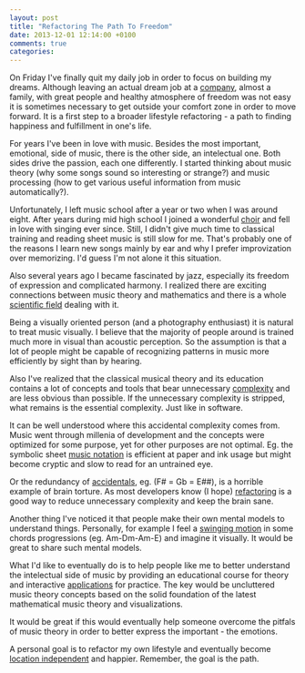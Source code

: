 ```yaml
---
layout: post
title: "Refactoring The Path To Freedom"
date: 2013-12-01 12:14:00 +0100
comments: true
categories: 
---
```

On Friday I've finally quit my daily job in order to focus on building my dreams. Although leaving an actual dream job at a <a href="http://etnetera.cz">company</a>, almost a family, with great people and healthy atmosphere of freedom was not easy it is sometimes necessary to get outside your comfort zone in order to move forward. It is a first step to a broader lifestyle refactoring - a path to finding happiness and fulfillment in one's life.

<!--more-->

For years I've been in love with music. Besides the most important, emotional, side of music, there is the other side, an intelectual one. Both sides drive the passion, each one differently. I started thinking about music theory (why some songs sound so interesting or strange?) and music processing (how to get various useful information from music automatically?).

Unfortunately, I left music school after a year or two when I was around eight. After years during mid high school I joined a wonderful <a href="http://corale.cz/">choir</a> and fell in love with singing ever since. Still, I didn't give much time to classical training and reading sheet music is still slow for me. That's probably one of the reasons I learn new songs mainly by ear and why I prefer improvization over memorizing. I'd guess I'm not alone it this situation.

Also several years ago I became fascinated by jazz, especially its freedom of expression and complicated harmony. I realized there are exciting connections between music theory and mathematics and there is a whole <a href="http://en.wikipedia.org/wiki/Set_theory_(music)">scientific field</a> dealing with it.

Being a visually oriented person (and a photography enthusiast) it is natural to treat music visually. I believe that the majority of people around is trained much more in visual than acoustic perception. So the assumption is that a lot of people might be capable of recognizing patterns in music more efficiently by sight than by hearing.

Also I've realized that the classical musical theory and its education contains a lot of concepts and tools that bear unnecessary <a href="http://en.wikipedia.org/wiki/Accidental_complexity">complexity</a> and are less obvious than possible. If the unnecessary complexity is stripped, what remains is the essential complexity. Just like in software.

It can be well understood where this accidental complexity comes from. Music went through millenia of development and the concepts were optimized for some purpose, yet for other purposes are not optimal. Eg. the symbolic sheet <a href="http://en.wikipedia.org/wiki/Musical_notation">music notation</a> is efficient at paper and ink usage but might become cryptic and slow to read for an untrained eye.

Or the redundancy of <a href="http://en.wikipedia.org/wiki/Accidental_(music)">accidentals</a>, eg. (F# = Gb = E##), is a horrible example of brain torture. As most developers know (I hope) <a href="http://en.wikipedia.org/wiki/Code_refactoring">refactoring</a> is a good way to reduce unnecessary complexity and keep the brain sane.

Another thing I've noticed it that people make their own mental models to understand things. Personally, for example I feel a <a href="/blog/2013/scale-based-pitch-class-circle">swinging motion</a> in some chords progressions (eg. Am-Dm-Am-E) and imagine it visually. It would be great to share such mental models.

What I'd like to eventually do is to help people like me to better understand the intelectual side of music by providing an educational course for theory and interactive <a href="http://harmoneye.com/">applications</a> for practice. The key would be uncluttered music theory concepts based on the solid foundation of the latest mathematical music theory and visualizations.

It would be great if this would eventually help someone overcome the pitfals of music theory in order to better express the important - the emotions.

A personal goal is to refactor my own lifestyle and eventually become <a href="http://en.wikipedia.org/wiki/Location_independence">location independent</a> and happier. Remember, the goal is the path.

